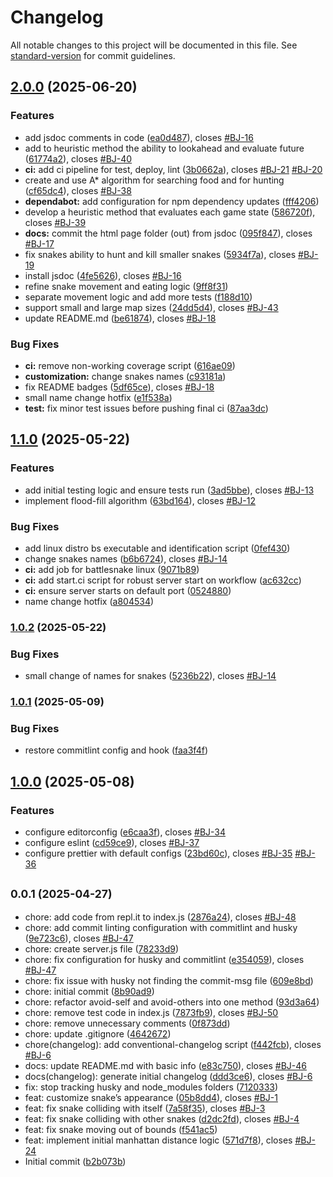 # Changelog

All notable changes to this project will be documented in this file. See [standard-version](https://github.com/conventional-changelog/standard-version) for commit guidelines.

## [2.0.0](https://github.com/YadaYadaAT/Battlesnake/compare/v1.1.0...v2.0.0) (2025-06-20)


### Features

* add jsdoc comments in code ([ea0d487](https://github.com/YadaYadaAT/Battlesnake/commit/ea0d487e3843106146005dee19937148f5ef454e)), closes [#BJ-16](https://github.com/YadaYadaAT/Battlesnake/issues/BJ-16)
* add to heuristic method the ability to lookahead and evaluate future ([61774a2](https://github.com/YadaYadaAT/Battlesnake/commit/61774a26210004234ef5a64796c44c934971fca2)), closes [#BJ-40](https://github.com/YadaYadaAT/Battlesnake/issues/BJ-40)
* **ci:** add ci pipeline for test, deploy, lint ([3b0662a](https://github.com/YadaYadaAT/Battlesnake/commit/3b0662a6515d1b602416a3bb95390b380fb1f7bc)), closes [#BJ-21](https://github.com/YadaYadaAT/Battlesnake/issues/BJ-21) [#BJ-20](https://github.com/YadaYadaAT/Battlesnake/issues/BJ-20)
* create and use A* algorithm for searching food and for hunting ([cf65dc4](https://github.com/YadaYadaAT/Battlesnake/commit/cf65dc46555be907c184e40622a6b31e112589e6)), closes [#BJ-38](https://github.com/YadaYadaAT/Battlesnake/issues/BJ-38)
* **dependabot:** add configuration for npm dependency updates ([fff4206](https://github.com/YadaYadaAT/Battlesnake/commit/fff4206d3c0229f2e206b488e16aec0599912c2b))
* develop a heuristic method that evaluates each game state ([586720f](https://github.com/YadaYadaAT/Battlesnake/commit/586720f5a829f0991dfc78b3b06333662e2d594e)), closes [#BJ-39](https://github.com/YadaYadaAT/Battlesnake/issues/BJ-39)
* **docs:** commit the html page folder (out) from jsdoc ([095f847](https://github.com/YadaYadaAT/Battlesnake/commit/095f84727fb3f6bfeee342e16ea5994980eb8a34)), closes [#BJ-17](https://github.com/YadaYadaAT/Battlesnake/issues/BJ-17)
* fix snakes ability to hunt and kill smaller snakes ([5934f7a](https://github.com/YadaYadaAT/Battlesnake/commit/5934f7aac1fc94eff0a7ca39bdb3b3d904affd76)), closes [#BJ-19](https://github.com/YadaYadaAT/Battlesnake/issues/BJ-19)
* install jsdoc ([4fe5626](https://github.com/YadaYadaAT/Battlesnake/commit/4fe5626e91ae53b0dad94c16e5c6660c6c1feead)), closes [#BJ-16](https://github.com/YadaYadaAT/Battlesnake/issues/BJ-16)
* refine snake movement and eating logic ([9ff8f31](https://github.com/YadaYadaAT/Battlesnake/commit/9ff8f317fe6da256c30320256480dd01d8b89656))
* separate movement logic and add more tests ([f188d10](https://github.com/YadaYadaAT/Battlesnake/commit/f188d10edf9e56b2907ce55535c6d5a91ed11b9c))
* support small and large map sizes ([24dd5d4](https://github.com/YadaYadaAT/Battlesnake/commit/24dd5d47558ca82f68f3cd8f71625357c423ae49)), closes [#BJ-43](https://github.com/YadaYadaAT/Battlesnake/issues/BJ-43)
* update README.md ([be61874](https://github.com/YadaYadaAT/Battlesnake/commit/be6187478c92e56c49518f0268d4472f74cc7653)), closes [#BJ-18](https://github.com/YadaYadaAT/Battlesnake/issues/BJ-18)


### Bug Fixes

* **ci:** remove non-working coverage script ([616ae09](https://github.com/YadaYadaAT/Battlesnake/commit/616ae09e40e86109140ab0c83ec7964f573bb020))
* **customization:** change snakes names ([c93181a](https://github.com/YadaYadaAT/Battlesnake/commit/c93181a4ae6668250fb8596876073530f384db14))
* fix README badges ([5df65ce](https://github.com/YadaYadaAT/Battlesnake/commit/5df65cec351302d06090b454b390186c8c6d26b3)), closes [#BJ-18](https://github.com/YadaYadaAT/Battlesnake/issues/BJ-18)
* small name change hotfix ([e1f538a](https://github.com/YadaYadaAT/Battlesnake/commit/e1f538ac4c393214d7da8da16bdb561237741c42))
* **test:** fix minor test issues before pushing final ci ([87aa3dc](https://github.com/YadaYadaAT/Battlesnake/commit/87aa3dcd0680a85f90e89a0a7bb26c45e504ba8e))

## [1.1.0](https://github.com/YadaYadaAT/Battlesnake/compare/v1.0.2...v1.1.0) (2025-05-22)


### Features

* add initial testing logic and ensure tests run ([3ad5bbe](https://github.com/YadaYadaAT/Battlesnake/commit/3ad5bbee0e644e4517e7633a552e1dd160ffa01b)), closes [#BJ-13](https://github.com/YadaYadaAT/Battlesnake/issues/BJ-13)
* implement flood-fill algorithm ([63bd164](https://github.com/YadaYadaAT/Battlesnake/commit/63bd164542a45babd6556d455cab4b1ede60d221)), closes [#BJ-12](https://github.com/YadaYadaAT/Battlesnake/issues/BJ-12)


### Bug Fixes

* add linux distro bs executable and identification script ([0fef430](https://github.com/YadaYadaAT/Battlesnake/commit/0fef43012cc5fe7d4e9079efd9e058577f83fd17))
* change snakes names ([b6b6724](https://github.com/YadaYadaAT/Battlesnake/commit/b6b6724a1306db499c62f5e98b727b6cb4d60dbc)), closes [#BJ-14](https://github.com/YadaYadaAT/Battlesnake/issues/BJ-14)
* **ci:** add job for battlesnake linux ([9071b89](https://github.com/YadaYadaAT/Battlesnake/commit/9071b8991409c0a1d2d7307364c34811d7a08c71))
* **ci:** add start.ci script for robust server start on workflow ([ac632cc](https://github.com/YadaYadaAT/Battlesnake/commit/ac632ccebbf2ebcbb68cb152357186649908d59d))
* **ci:** ensure server starts on default port ([0524880](https://github.com/YadaYadaAT/Battlesnake/commit/052488087368770b4de2d37e2fbb77b6eb152482))
* name change hotfix ([a804534](https://github.com/YadaYadaAT/Battlesnake/commit/a804534ced5c285c64700fb38a7cdfc541581de9))

### [1.0.2](https://github.com/YadaYadaAT/Battlesnake/compare/v1.0.1...v1.0.2) (2025-05-22)


### Bug Fixes

* small change of names for snakes ([5236b22](https://github.com/YadaYadaAT/Battlesnake/commit/5236b22d9e3f8af9cddf248c8bd904e5e20629fa)), closes [#BJ-14](https://github.com/YadaYadaAT/Battlesnake/issues/BJ-14)

### [1.0.1](https://github.com/YadaYadaAT/Battlesnake/compare/v1.0.0...v1.0.1) (2025-05-09)


### Bug Fixes

* restore commitlint config and hook ([faa3f4f](https://github.com/YadaYadaAT/Battlesnake/commit/faa3f4fa52d3cce7deddbe8e933eb8cd9aa887a6))

## [1.0.0](https://github.com/YadaYadaAT/Battlesnake/compare/v0.0.1...v1.0.0) (2025-05-08)


### Features

* configure editorconfig ([e6caa3f](https://github.com/YadaYadaAT/Battlesnake/commit/e6caa3f4e8264447fea4312c5a3ce25c52e421e1)), closes [#BJ-34](https://github.com/YadaYadaAT/Battlesnake/issues/BJ-34)
* configure eslint ([cd59ce9](https://github.com/YadaYadaAT/Battlesnake/commit/cd59ce9993e2a3f4fad9cdaf291b676bb9875c93)), closes [#BJ-37](https://github.com/YadaYadaAT/Battlesnake/issues/BJ-37)
* configure prettier with default configs ([23bd60c](https://github.com/YadaYadaAT/Battlesnake/commit/23bd60cce916f9469314daca81762edbdcd34e6b)), closes [#BJ-35](https://github.com/YadaYadaAT/Battlesnake/issues/BJ-35) [#BJ-36](https://github.com/YadaYadaAT/Battlesnake/issues/BJ-36)

## <small>0.0.1 (2025-04-27)</small>

* chore: add code from repl.it to index.js ([2876a24](https://github.com/YadaYadaAT/Battlesnake/commit/2876a24)), closes [#BJ-48](https://github.com/YadaYadaAT/Battlesnake/issues/BJ-48)
* chore: add commit linting configuration with commitlint and husky ([9e723c6](https://github.com/YadaYadaAT/Battlesnake/commit/9e723c6)), closes [#BJ-47](https://github.com/YadaYadaAT/Battlesnake/issues/BJ-47)
* chore: create server.js file ([78233d9](https://github.com/YadaYadaAT/Battlesnake/commit/78233d9))
* chore: fix configuration for husky and commitlint ([e354059](https://github.com/YadaYadaAT/Battlesnake/commit/e354059)), closes [#BJ-47](https://github.com/YadaYadaAT/Battlesnake/issues/BJ-47)
* chore: fix issue with husky not finding the commit-msg file ([609e8bd](https://github.com/YadaYadaAT/Battlesnake/commit/609e8bd))
* chore: initial commit ([8b90ad9](https://github.com/YadaYadaAT/Battlesnake/commit/8b90ad9))
* chore: refactor avoid-self and avoid-others into one method ([93d3a64](https://github.com/YadaYadaAT/Battlesnake/commit/93d3a64))
* chore: remove test code in index.js ([7873fb9](https://github.com/YadaYadaAT/Battlesnake/commit/7873fb9)), closes [#BJ-50](https://github.com/YadaYadaAT/Battlesnake/issues/BJ-50)
* chore: remove unnecessary comments ([0f873dd](https://github.com/YadaYadaAT/Battlesnake/commit/0f873dd))
* chore: update .gitignore ([4642672](https://github.com/YadaYadaAT/Battlesnake/commit/4642672))
* chore(changelog): add conventional-changelog script ([f442fcb](https://github.com/YadaYadaAT/Battlesnake/commit/f442fcb)), closes [#BJ-6](https://github.com/YadaYadaAT/Battlesnake/issues/BJ-6)
* docs: update README.md with basic info ([e83c750](https://github.com/YadaYadaAT/Battlesnake/commit/e83c750)), closes [#BJ-46](https://github.com/YadaYadaAT/Battlesnake/issues/BJ-46)
* docs(changelog): generate initial changelog ([ddd3ce6](https://github.com/YadaYadaAT/Battlesnake/commit/ddd3ce6)), closes [#BJ-6](https://github.com/YadaYadaAT/Battlesnake/issues/BJ-6)
* fix: stop tracking husky and node_modules folders ([7120333](https://github.com/YadaYadaAT/Battlesnake/commit/7120333))
* feat: customize snake’s appearance ([05b8dd4](https://github.com/YadaYadaAT/Battlesnake/commit/05b8dd4)), closes [#BJ-1](https://github.com/YadaYadaAT/Battlesnake/issues/BJ-1)
* feat: fix snake colliding with itself ([7a58f35](https://github.com/YadaYadaAT/Battlesnake/commit/7a58f35)), closes [#BJ-3](https://github.com/YadaYadaAT/Battlesnake/issues/BJ-3)
* feat: fix snake colliding with other snakes ([d2dc2fd](https://github.com/YadaYadaAT/Battlesnake/commit/d2dc2fd)), closes [#BJ-4](https://github.com/YadaYadaAT/Battlesnake/issues/BJ-4)
* feat: fix snake moving out of bounds ([f541ac5](https://github.com/YadaYadaAT/Battlesnake/commit/f541ac5))
* feat: implement initial manhattan distance logic ([571d7f8](https://github.com/YadaYadaAT/Battlesnake/commit/571d7f8)), closes [#BJ-24](https://github.com/YadaYadaAT/Battlesnake/issues/BJ-24)
* Initial commit ([b2b073b](https://github.com/YadaYadaAT/Battlesnake/commit/b2b073b))




